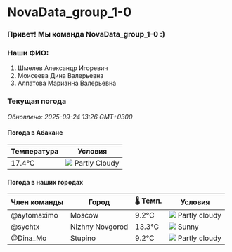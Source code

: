 # NovaData_group_1-0
### Привет! Мы команда NovaData_group_1-0 :)

### Наши ФИО:
1. Шмелев Александр Игоревич
2. Моисеева Дина Валерьевна
3. Алпатова Марианна Валерьевна

### Текущая погода
<!-- WEATHER:START -->
_Обновлено: 2025-09-24 13:26 GMT+0300_

#### Погода в Абакане

| Температура | Условия |
|-------------|----------|
| 17.4°C     | ![](https://cdn.weatherapi.com/weather/64x64/day/116.png) Partly Cloudy |

#### Погода в наших городах

| Член команды  | Город               | 🌡️ Темп.  | Условия          |
|---------------|---------------------|-----------|--------------------|
| @aytomaximo    | Moscow              |    9.2°C | ![](https://cdn.weatherapi.com/weather/64x64/day/116.png) Partly cloudy |
| @sychtx        | Nizhny Novgorod     |   13.3°C | ![](https://cdn.weatherapi.com/weather/64x64/day/113.png) Sunny        |
| @Dina_Mo       | Stupino             |    9.2°C | ![](https://cdn.weatherapi.com/weather/64x64/day/116.png) Partly cloudy |

<!-- WEATHER:END -->
